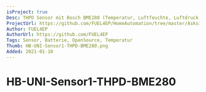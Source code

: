```yaml
---
isProject: true
Desc: THPD Sensor mit Bosch BME280 (Temperatur, Luftfeuchte, Luftdruck, Taupunkt, absolute Feuchte) mit WebUI Offset
ProjectUrl: https://github.com/FUEL4EP/HomeAutomation/tree/master/AsksinPP_developments/sketches/HB-UNI-Sensor1-THPD-BME280
Author: FUEL4EP
AuthorUrl: https://github.com/FUEL4EP
Tags: Sensor, Batterie, OpenSource, Temperatur
Thumb: HB-UNI-Sensor1-THPD-BME280.png
Added: 2021-01-10
---
```


# HB-UNI-Sensor1-THPD-BME280
